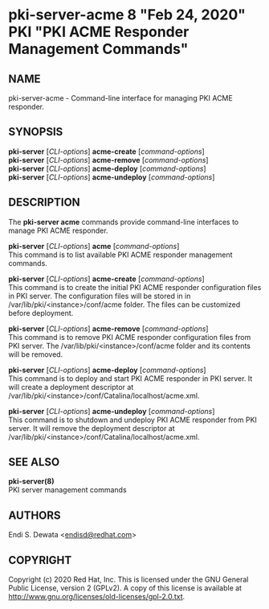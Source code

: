 # pki-server-acme 8 "Feb 24, 2020" PKI "PKI ACME Responder Management Commands"

## NAME

pki-server-acme - Command-line interface for managing PKI ACME responder.

## SYNOPSIS

**pki-server** [*CLI-options*] **acme-create** [*command-options*]  
**pki-server** [*CLI-options*] **acme-remove** [*command-options*]  
**pki-server** [*CLI-options*] **acme-deploy** [*command-options*]  
**pki-server** [*CLI-options*] **acme-undeploy** [*command-options*]  

## DESCRIPTION

The **pki-server acme** commands provide command-line interfaces to manage PKI ACME responder.

**pki-server** [*CLI-options*] **acme** [*command-options*]  
    This command is to list available PKI ACME responder management commands.

**pki-server** [*CLI-options*] **acme-create** [*command-options*]  
    This command is to create the initial PKI ACME responder configuration files in PKI server.
    The configuration files will be stored in in /var/lib/pki/&lt;instance&gt;/conf/acme folder.
    The files can be customized before deployment.

**pki-server** [*CLI-options*] **acme-remove** [*command-options*]  
    This command is to remove PKI ACME responder configuration files from PKI server.
    The /var/lib/pki/&lt;instance&gt;/conf/acme folder and its contents will be removed.

**pki-server** [*CLI-options*] **acme-deploy** [*command-options*]  
    This command is to deploy and start PKI ACME responder in PKI server.
    It will create a deployment descriptor at /var/lib/pki/&lt;instance&gt;/conf/Catalina/localhost/acme.xml.

**pki-server** [*CLI-options*] **acme-undeploy** [*command-options*]  
    This command is to shutdown and undeploy PKI ACME responder from PKI server.
    It will remove the deployment descriptor at /var/lib/pki/&lt;instance&gt;/conf/Catalina/localhost/acme.xml.

## SEE ALSO

**pki-server(8)**  
    PKI server management commands

## AUTHORS

Endi S. Dewata &lt;endisd@redhat.com&gt;

## COPYRIGHT

Copyright (c) 2020 Red Hat, Inc.
This is licensed under the GNU General Public License, version 2 (GPLv2).
A copy of this license is available at http://www.gnu.org/licenses/old-licenses/gpl-2.0.txt.
